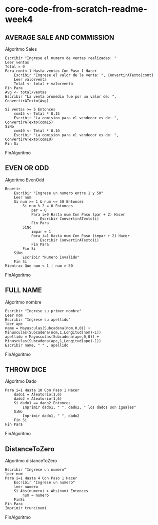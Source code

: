 # core-code-from-scratch-readme-week4

## AVERAGE SALE AND COMMISSION

Algoritmo Sales
	
	Escribir "Ingrese el numero de ventas realizadas: "
	Leer ventas
	Total = 0
	Para cont<-1 Hasta ventas Con Paso 1 Hacer
		Escribir "Ingrese el valor de la venta: ", ConvertirATexto(cont)
		Leer valorventa
		Total <- total + valorventa
	Fin Para
	Avg <- total/ventas
	Escribir "La venta promedio fue por un valor de: ", ConvertirATexto(Avg)
	
	Si ventas >= 5 Entonces
		com15 <- Total * 0.15
		Escribir "La comision para el vendedor es de: ", ConvertirATexto(com15)
	SiNo
		com10 <- Total * 0.10
		Escribir "La comision para el vendedor es de: ", ConvertirATexto(com10)
	Fin Si
	
FinAlgoritmo


## EVEN OR ODD

Algoritmo EvenOdd

	Repetir
		Escribir "Ingrese un numero entre 1 y 50"
		Leer num
		Si num >= 1 & num <= 50 Entonces
			Si num % 2 = 0 Entonces
				par = 0
				Para i=0 Hasta num Con Paso (par + 2) Hacer
					Escribir ConvertirATexto(i)
				Fin Para
			SiNo
				impar = 1
				Para i=1 Hasta num Con Paso (impar + 2) Hacer
					Escribir ConvertirATexto(i)
				Fin Para
			Fin Si
		SiNo
			Escribir "Numero invalido"
		Fin Si
	Mientras Que num < 1 | num > 50
	
FinAlgoritmo


## FULL NAME

Algoritmo nombre

	Escribir "Ingrese su primer nombre"
	Leer nom
	Escribir "Ingrese su apellido"
	leer ape
	name = Mayusculas(Subcadena(nom,0,0)) + Minusculas(Subcadena(nom,1,Longitud(nom)-1))
	apellido = Mayusculas(Subcadena(ape,0,0)) + Minusculas(Subcadena(ape,1,Longitud(ape)-1))
	Escribir name, " " , apellido
	
FinAlgoritmo

## THROW DICE

Algoritmo Dado

	Para i=1 Hasta 10 Con Paso 1 Hacer
		dado1 = Aleatorio(1,6)
		dado2 = Aleatorio(1,6)
		Si dado1 == dado2 Entonces
			Imprimir dado1, " ", dado2, " los dados son iguales"
		SiNo
			Imprimir dado1, " ", dado2
		Fin Si
	Fin Para
	
FinAlgoritmo

## DistanceToZero

Algoritmo distanceToZero

	Escribir "Ingrese un numero"
	leer num
	Para i=1 Hasta 4 Con Paso 1 Hacer
		Escribir "Ingrese un numero"
		leer numero
		Si Abs(numero) > Abs(num) Entonces
			num = numero
		FinSi
	Fin Para
	Imprimir trunc(num)
	
FinAlgoritmo

